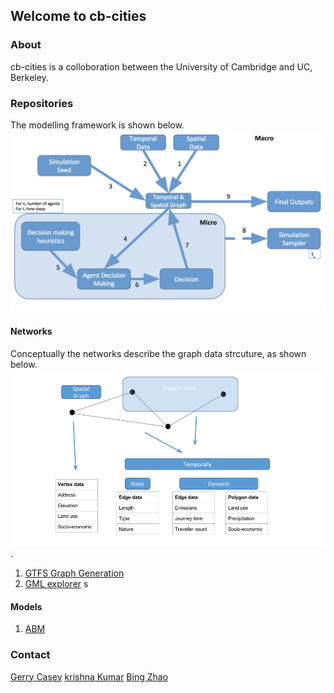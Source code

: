 ## Welcome to cb-cities

### About

cb-cities is a colloboration between the University of Cambridge and UC, Berkeley.

### Repositories

The modelling framework is shown below. ![Figure 1](Picture1.png)

#### Networks

Conceptually the networks describe the graph data strcuture, as shown below. ![Figure 1](Picture2.png).

1. [GTFS Graph Generation](https://github.com/cb-cities/gtfs_graph)
2. [GML explorer](https://github.com/cb-cities/gml-explorer)
s
#### Models
1. [ABM]()

### Contact

[Gerry Casey](mailto:gerard.casey@arup.com)
[krishna Kumar](mailto:kks32@cam.ac.uk)
[Bing Zhao](bz247@cam.ac.uk)

